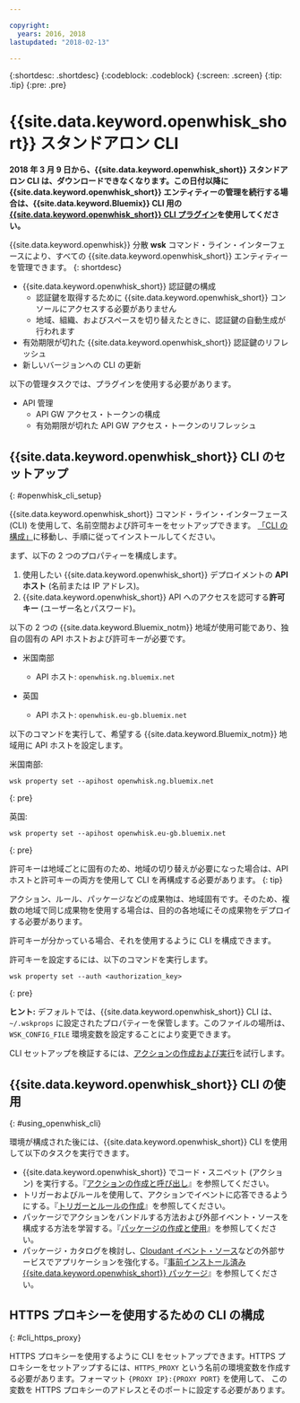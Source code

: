 ```yaml
---

copyright:
  years: 2016, 2018
lastupdated: "2018-02-13"

---
```


{:shortdesc: .shortdesc}
{:codeblock: .codeblock}
{:screen: .screen}
{:tip: .tip}
{:pre: .pre}

# {{site.data.keyword.openwhisk_short}} スタンドアロン CLI

**2018 年 3 月 9 日から、{{site.data.keyword.openwhisk_short}} スタンドアロン CLI は、ダウンロードできなくなります。この日付以降に {{site.data.keyword.openwhisk_short}} エンティティーの管理を続行する場合は、{{site.data.keyword.Bluemix}} CLI 用の [{{site.data.keyword.openwhisk_short}} CLI プラグイン](./bluemix_cli.html)を使用してください。**

{{site.data.keyword.openwhisk}} 分散 **wsk** コマンド・ライン・インターフェースにより、すべての {{site.data.keyword.openwhisk_short}} エンティティーを管理できます。
{: shortdesc}

<!--
This service is deprecated: All instances of this service are deprecated. Existing instances can be used until 09 December 2016. For more information, see the [deprecation announcement blog](http://www.com){: new_window}.
{:deprecated}

IBM recommends that you use the new [{{site.data.keyword.openwhisk_short}} plug-in for the {{site.data.keyword.Bluemix_notm}} CLI](./bluemix_cli.html) to manage {{site.data.keyword.openwhisk_short}} entities. The following management tasks are easier if you use the plugin.
{: tip}
-->

* {{site.data.keyword.openwhisk_short}} 認証鍵の構成
  * 認証鍵を取得するために {{site.data.keyword.openwhisk_short}} コンソールにアクセスする必要がありません
  * 地域、組織、およびスペースを切り替えたときに、認証鍵の自動生成が行われます
* 有効期限が切れた {{site.data.keyword.openwhisk_short}} 認証鍵のリフレッシュ
* 新しいバージョンへの CLI の更新


以下の管理タスクでは、プラグインを使用する必要があります。

* API 管理
  * API GW アクセス・トークンの構成
  * 有効期限が切れた API GW アクセス・トークンのリフレッシュ

## {{site.data.keyword.openwhisk_short}} CLI のセットアップ 
{: #openwhisk_cli_setup}

{{site.data.keyword.openwhisk_short}} コマンド・ライン・インターフェース (CLI) を使用して、名前空間および許可キーをセットアップできます。
[「CLI の構成」](https://console.bluemix.net/openwhisk/cli?loadWsk=true)に移動し、手順に従ってインストールしてください。

まず、以下の 2 つのプロパティーを構成します。

1. 使用したい {{site.data.keyword.openwhisk_short}} デプロイメントの **API ホスト** (名前または IP アドレス)。
2. {{site.data.keyword.openwhisk_short}} API へのアクセスを認可する**許可キー** (ユーザー名とパスワード)。

以下の 2 つの {{site.data.keyword.Bluemix_notm}} 地域が使用可能であり、独自の固有の API ホストおよび許可キーが必要です。

* 米国南部
  * API ホスト: `openwhisk.ng.bluemix.net`

* 英国
  * API ホスト: `openwhisk.eu-gb.bluemix.net`

以下のコマンドを実行して、希望する {{site.data.keyword.Bluemix_notm}} 地域用に API ホストを設定します。

米国南部:
```
wsk property set --apihost openwhisk.ng.bluemix.net
```
{: pre} 

英国:
```
wsk property set --apihost openwhisk.eu-gb.bluemix.net
```
{: pre}

許可キーは地域ごとに固有のため、地域の切り替えが必要になった場合は、API ホストと許可キーの両方を使用して CLI を再構成する必要があります。
{: tip}

アクション、ルール、パッケージなどの成果物は、地域固有です。そのため、複数の地域で同じ成果物を使用する場合は、目的の各地域にその成果物をデプロイする必要があります。

許可キーが分かっている場合、それを使用するように CLI を構成できます。 

許可キーを設定するには、以下のコマンドを実行します。

```
wsk property set --auth <authorization_key>
```
{: pre}

**ヒント:** デフォルトでは、{{site.data.keyword.openwhisk_short}} CLI は、`~/.wskprops` に設定されたプロパティーを保管します。このファイルの場所は、`WSK_CONFIG_FILE` 環境変数を設定することにより変更できます。 

CLI セットアップを検証するには、[アクションの作成および実行](./index.html#openwhisk_start_hello_world)を試行します。

## {{site.data.keyword.openwhisk_short}} CLI の使用
{: #using_openwhisk_cli}

環境が構成された後には、{{site.data.keyword.openwhisk_short}} CLI を使用して以下のタスクを実行できます。

* {{site.data.keyword.openwhisk_short}} でコード・スニペット (アクション) を実行する。『[アクションの作成と呼び出し](./openwhisk_actions.html)』を参照してください。
* トリガーおよびルールを使用して、アクションでイベントに応答できるようにする。『[トリガーとルールの作成](./openwhisk_triggers_rules.html)』を参照してください。
* パッケージでアクションをバンドルする方法および外部イベント・ソースを構成する方法を学習する。『[パッケージの作成と使用](./openwhisk_packages.html)』を参照してください。
* パッケージ・カタログを検討し、[Cloudant イベント・ソース](./openwhisk_cloudant.html)などの外部サービスでアプリケーションを強化する。『[事前インストール済み {{site.data.keyword.openwhisk_short}} パッケージ](./openwhisk_catalog.html)』を参照してください。

## HTTPS プロキシーを使用するための CLI の構成
{: #cli_https_proxy}

HTTPS プロキシーを使用するように CLI をセットアップできます。HTTPS プロキシーをセットアップするには、`HTTPS_PROXY` という名前の環境変数を作成する必要があります。フォーマット `{PROXY IP}:{PROXY PORT}` を使用して、
この変数を HTTPS プロキシーのアドレスとそのポートに設定する必要があります。
